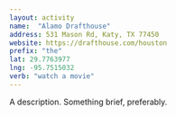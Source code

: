 ```yaml
---
layout: activity
name:  "Alamo Drafthouse"
address: 531 Mason Rd, Katy, TX 77450
website: https://drafthouse.com/houston
prefix: "the"
lat: 29.7763977
lng: -95.7515032
verb: "watch a movie"
---
```


A description. Something brief, preferably.
